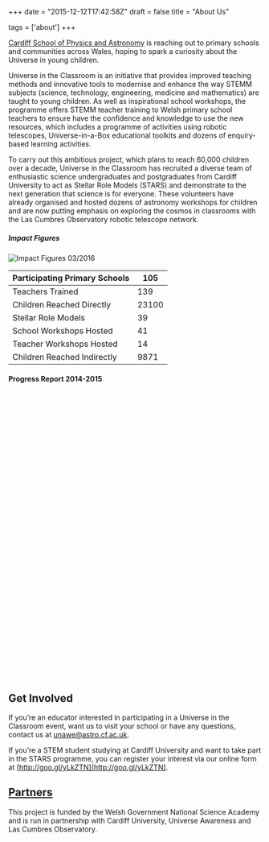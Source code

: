 +++
date = "2015-12-12T17:42:58Z"
draft = false
title = "About Us"

tags = ['about']
+++

[Cardiff School of Physics and Astronomy](http://www.astro.cf.ac.uk) is reaching out to primary schools and communities across Wales, hoping to spark a curiosity about the Universe in young children.

Universe in the Classroom is an initiative that provides improved teaching methods and innovative tools to modernise and enhance the way STEMM subjects (science, technology, engineering, medicine and mathematics) are taught to young children. As well as inspirational school workshops, the programme offers STEMM teacher training to Welsh primary school teachers to ensure have the confidence and knowledge to use the new resources, which includes a programme of activities using robotic telescopes, Universe-in-a-Box educational toolkits and dozens of enquiry-based learning activities.

To carry out this ambitious project, which plans to reach 60,000 children over a decade, Universe in the Classroom has recruited a diverse team of enthusiastic science undergraduates and postgraduates from Cardiff University to act as Stellar Role Models (STARS) and demonstrate to the next generation that science is for everyone. These volunteers have already organised and hosted dozens of astronomy workshops for children and are now putting emphasis on exploring the cosmos in classrooms with the Las Cumbres Observatory robotic telescope network.

##### Impact Figures

![Impact Figures 03/2016](/images/Impact_figures_Mar2016.jpg)

Participating Primary Schools | 105
--- | ---
Teachers Trained| 139
Children Reached Directly | 23100
Stellar Role Models| 39 
School Workshops Hosted | 41
Teacher Workshops Hosted | 14 
Children Reached Indirectly | 9871 

#### Progress Report 2014-2015 
<br><div data-configid="23072955/32759158" style="width:800px; height:518px;" class="issuuembed"></div><script type="text/javascript" src="//e.issuu.com/embed.js" async="true"></script></br>

## Get Involved

If you’re an educator interested in participating in a Universe in the Classroom event, want us to visit your school or have any questions, contact us at [unawe@astro.cf.ac.uk](mailto:unawe@astro.cf.ac.uk).

If you’re a STEM student studying at Cardiff University and want to take part in the STARS programme, you can register your interest via our online form at [http://goo.gl/yLkZTN](http://goo.gl/yLkZTN).

## [Partners](/partners/)

This project is funded by the Welsh Government National Science Academy and is run in partnership with Cardiff University, Universe Awareness and Las Cumbres Observatory.